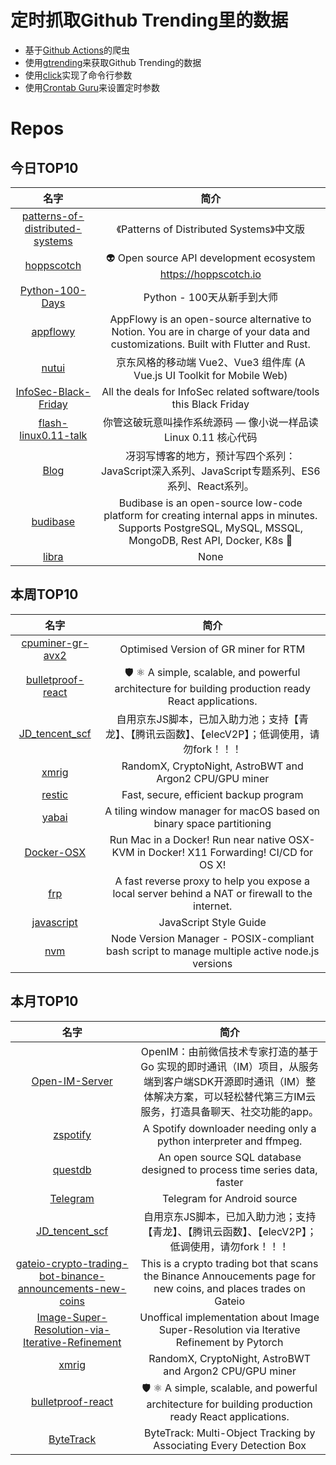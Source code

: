 # 定时抓取Github Trending里的数据
* 基于[Github Actions](https://docs.github.com/en/actions)的爬虫
* 使用[gtrending](https://github.com/hedythedev/gtrending)来获取Github Trending的数据
* 使用[click](https://github.com/pallets/click)实现了命令行参数
* 使用[Crontab Guru](https://crontab.guru/)来设置定时参数

# Repos
## 今日TOP10 
<!-- START OF DAILY_TOP10_REPOS -->
| 名字 | 简介 |
| :----: | :----: |
| [patterns-of-distributed-systems](https://github.com/dreamhead/patterns-of-distributed-systems) | 《Patterns of Distributed Systems》中文版 |
| [hoppscotch](https://github.com/hoppscotch/hoppscotch) | 👽 Open source API development ecosystem https://hoppscotch.io |
| [Python-100-Days](https://github.com/jackfrued/Python-100-Days) | Python - 100天从新手到大师 |
| [appflowy](https://github.com/AppFlowy-IO/appflowy) | AppFlowy is an open-source alternative to Notion. You are in charge of your data and customizations. Built with Flutter and Rust. |
| [nutui](https://github.com/jdf2e/nutui) | 京东风格的移动端 Vue2、Vue3 组件库 (A Vue.js UI Toolkit for Mobile Web) |
| [InfoSec-Black-Friday](https://github.com/0x90n/InfoSec-Black-Friday) | All the deals for InfoSec related software/tools this Black Friday |
| [flash-linux0.11-talk](https://github.com/sunym1993/flash-linux0.11-talk) | 你管这破玩意叫操作系统源码 — 像小说一样品读 Linux 0.11 核心代码 |
| [Blog](https://github.com/mqyqingfeng/Blog) | 冴羽写博客的地方，预计写四个系列：JavaScript深入系列、JavaScript专题系列、ES6系列、React系列。 |
| [budibase](https://github.com/Budibase/budibase) | Budibase is an open-source low-code platform for creating internal apps in minutes. Supports PostgreSQL, MySQL, MSSQL, MongoDB, Rest API, Docker, K8s 🚀 |
| [libra](https://github.com/OLSF/libra) | None |
<!-- END OF DAILY_TOP10_REPOS -->

## 本周TOP10
<!-- START OF WEEKLY_TOP10_REPOS -->
| 名字 | 简介 |
| :----: | :----: |
| [cpuminer-gr-avx2](https://github.com/WyvernTKC/cpuminer-gr-avx2) | Optimised Version of GR miner for RTM |
| [bulletproof-react](https://github.com/alan2207/bulletproof-react) | 🛡️ ⚛️ A simple, scalable, and powerful architecture for building production ready React applications. |
| [JD_tencent_scf](https://github.com/zero205/JD_tencent_scf) | 自用京东JS脚本，已加入助力池；支持【青龙】、【腾讯云函数】、【elecV2P】；低调使用，请勿fork！！！ |
| [xmrig](https://github.com/xmrig/xmrig) | RandomX, CryptoNight, AstroBWT and Argon2 CPU/GPU miner |
| [restic](https://github.com/restic/restic) | Fast, secure, efficient backup program |
| [yabai](https://github.com/koekeishiya/yabai) | A tiling window manager for macOS based on binary space partitioning |
| [Docker-OSX](https://github.com/sickcodes/Docker-OSX) | Run Mac in a Docker! Run near native OSX-KVM in Docker! X11 Forwarding! CI/CD for OS X! |
| [frp](https://github.com/fatedier/frp) | A fast reverse proxy to help you expose a local server behind a NAT or firewall to the internet. |
| [javascript](https://github.com/airbnb/javascript) | JavaScript Style Guide |
| [nvm](https://github.com/nvm-sh/nvm) | Node Version Manager - POSIX-compliant bash script to manage multiple active node.js versions |
<!-- END OF WEEKLY_TOP10_REPOS -->

## 本月TOP10
<!-- START OF MONTHLY_TOP10_REPOS -->
| 名字 | 简介 |
| :----: | :----: |
| [Open-IM-Server](https://github.com/OpenIMSDK/Open-IM-Server) | OpenIM：由前微信技术专家打造的基于 Go 实现的即时通讯（IM）项目，从服务端到客户端SDK开源即时通讯（IM）整体解决方案，可以轻松替代第三方IM云服务，打造具备聊天、社交功能的app。 |
| [zspotify](https://github.com/Footsiefat/zspotify) | A Spotify downloader needing only a python interpreter and ffmpeg. |
| [questdb](https://github.com/questdb/questdb) | An open source SQL database designed to process time series data, faster |
| [Telegram](https://github.com/DrKLO/Telegram) | Telegram for Android source |
| [JD_tencent_scf](https://github.com/zero205/JD_tencent_scf) | 自用京东JS脚本，已加入助力池；支持【青龙】、【腾讯云函数】、【elecV2P】；低调使用，请勿fork！！！ |
| [gateio-crypto-trading-bot-binance-announcements-new-coins](https://github.com/CyberPunkMetalHead/gateio-crypto-trading-bot-binance-announcements-new-coins) | This is a crypto trading bot that scans the Binance Annoucements page for new coins, and places trades on Gateio |
| [Image-Super-Resolution-via-Iterative-Refinement](https://github.com/Janspiry/Image-Super-Resolution-via-Iterative-Refinement) | Unoffical implementation about Image Super-Resolution via Iterative Refinement by Pytorch |
| [xmrig](https://github.com/xmrig/xmrig) | RandomX, CryptoNight, AstroBWT and Argon2 CPU/GPU miner |
| [bulletproof-react](https://github.com/alan2207/bulletproof-react) | 🛡️ ⚛️ A simple, scalable, and powerful architecture for building production ready React applications. |
| [ByteTrack](https://github.com/ifzhang/ByteTrack) | ByteTrack: Multi-Object Tracking by Associating Every Detection Box |
<!-- END OF MONTHLY_TOP10_REPOS -->
